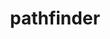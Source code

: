 ---
title: "pathfinder"
layout: cache
categories: [package, v0.20.0]
meta: {"versions": ["1.0.0"], "compilers": ["gcc@=7.3.1"], "oss": ["amzn2"], "platforms": ["linux"], "targets": ["aarch64", "neoverse_n1", "x86_64_v3"], "stacks": ["aws-ahug", "aws-ahug-aarch64", "root"], "num_specs": 3, "num_specs_by_stack": {"root": 3, "aws-ahug-aarch64": 2, "aws-ahug": 1}}
spec_details: [{"hash": "p427rlx35mjvmi5khjhqtjfhbmli2xqz", "compiler": "gcc@=7.3.1", "versions": ["1.0.0"], "os": "amzn2", "platform": "linux", "target": "aarch64", "variants": ["build_system=makefile"], "stacks": ["root", "aws-ahug-aarch64"], "size": "-", "tarball": "https://binaries.spack.io/releases/v0.20.0/build_cache/linux-amzn2-aarch64/gcc-7.3.1/pathfinder-1.0.0/linux-amzn2-aarch64-gcc-7.3.1-pathfinder-1.0.0-p427rlx35mjvmi5khjhqtjfhbmli2xqz.spack"}, {"hash": "sd34qti2dosqx6i7xjdrnixd672wy2nb", "compiler": "gcc@=7.3.1", "versions": ["1.0.0"], "os": "amzn2", "platform": "linux", "target": "neoverse_n1", "variants": ["build_system=makefile"], "stacks": ["root", "aws-ahug-aarch64"], "size": "-", "tarball": "https://binaries.spack.io/releases/v0.20.0/build_cache/linux-amzn2-neoverse_n1/gcc-7.3.1/pathfinder-1.0.0/linux-amzn2-neoverse_n1-gcc-7.3.1-pathfinder-1.0.0-sd34qti2dosqx6i7xjdrnixd672wy2nb.spack"}, {"hash": "o23s342ymp56fcbapfkxmvealtuifzwe", "compiler": "gcc@=7.3.1", "versions": ["1.0.0"], "os": "amzn2", "platform": "linux", "target": "x86_64_v3", "variants": ["build_system=makefile"], "stacks": ["aws-ahug", "root"], "size": "-", "tarball": "https://binaries.spack.io/releases/v0.20.0/build_cache/linux-amzn2-x86_64_v3/gcc-7.3.1/pathfinder-1.0.0/linux-amzn2-x86_64_v3-gcc-7.3.1-pathfinder-1.0.0-o23s342ymp56fcbapfkxmvealtuifzwe.spack"}]
---